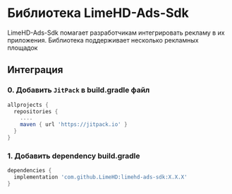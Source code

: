 # Библиотека LimeHD-Ads-Sdk

LimeHD-Ads-Sdk помагает разработчикам интегрировать рекламу в их приложения. Библиотека поддерживает несколько рекламных площадок

## Интеграция

### 0. Добавить `JitPack` в build.gradle файл
``` gradle
allprojects {
  repositories {
    ....
    maven { url 'https://jitpack.io' }
  }
}
```

### 1. Добавить dependency build.gradle
``` gradle
dependencies {
  implementation 'com.github.LimeHD:limehd-ads-sdk:X.X.X'
}
